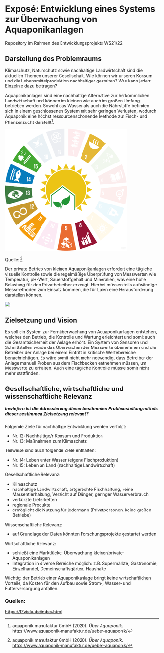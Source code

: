 # Exposé: Entwicklung eines Systems zur Überwachung von Aquaponikanlagen
Repository im Rahmen des Entwicklungsprojekts WS21/22

## Darstellung des Problemraums

Klimaschutz, Naturschutz sowie nachhaltige Landwirtschaft sind die aktuellen Themen unserer Gesellschaft. Wie können wir unseren Konsum und die Lebensmittelproduktion nachhaltiger gestalten? Was kann jede:r Einzeln:e dazu beitragen? 

Aquaponikanlagen sind eine nachhaltige Alternative zur herkömmlichen Landwirtschaft und können im kleinen wie auch im großen Umfang betrieben werden. Sowohl das Wasser als auch die Nährstoffe befinden sich in einem geschlossenen System mit sehr geringen Verlusten, wodurch Aquaponik eine höchst ressourcenschonende Methode zur Fisch- und Pflanzenzucht darstellt[^1].

<img src="https://raw.githubusercontent.com/verenaheissbach/EPWS2122GermundHeissbach/main/images/aquaponik_sdg.png" width="400">

Quelle: [^1]

Der private Betrieb von kleinen Aquaponikanlagen erfordert eine tägliche visuelle Kontrolle sowie die regelmäßige Überprüfung von Messwerten wie Temperatur, pH-Wert, Sauerstoffgehalt und Mineralien, was eine hohe Belastung für den Privatbetreiber erzeugt. Hierbei müssen teils aufwändige Messmethoden zum Einsatz kommen, die für Laien eine Herausforderung darstellen können.

<img src="https://raw.githubusercontent.com/verenaheissbach/EPWS2122GermundHeissbach/main/images/Dom%C3%A4nenmodell%20EP_Iteration1.png" width="500">


## Zielsetzung und Vision

Es soll ein System zur Fernüberwachung von Aquaponikanlagen entstehen, welches den Betrieb, die Kontrolle und Wartung erleichtert und somit auch die Gesamtsicherheit der Anlage erhöht. Ein System von Sensoren und Schnittstellen würde das Überwachen der Messwerte übernehmen und die Betreiber der Anlage bei einem Eintritt in kritische Wertebereiche benachrichtigen. Es wäre somit nicht mehr notwendig, dass Betreiber der Anlage manuell Proben aus dem Fischbecken entnehmen müssen, um Messwerte zu erhalten. Auch eine tägliche Kontrolle müsste somit nicht mehr stattfinden.

## Gesellschaftliche, wirtschaftliche und wissenschaftliche Relevanz
##### Inwiefern ist die Adressierung dieser bestimmten Problemstellung mittels dieser bestimmen Zielsetzung relevant?

Folgende Ziele für nachhaltige Entwicklung werden verfolgt:
- Nr. 12: Nachhaltige/r Konsum und Produktion
- Nr. 13: Maßnahmen zum Klimaschutz

Teilweise sind auch folgende Ziele enthalten:
- Nr. 14: Leben unter Wasser (eigene Fischproduktion)
- Nr. 15: Leben an Land (nachhaltige Landwirtschaft)

Gesellschaftliche Relevanz: 
- Klimaschutz
- nachhaltige Landwirtschaft, artgerechte Fischhaltung, keine Massentierhaltung, Verzicht auf Dünger, geringer Wasserverbrauch
- verkürzte Lieferketten
- regionale Produkte
- ermöglicht die Nutzung für jedermann (Privatpersonen, keine großen Betriebe)

Wissenschaftliche Relevanz:
- auf Grundlage der Daten könnten Forschungsprojekte gestartet werden

Wirtschaftliche Relevanz:
- schließt eine Marktlücke: Überwachung kleiner/privater Aquaponikanlagen
- Integration in diverse Bereiche möglich: z.B. Supermärkte, Gastronomie, Einzelhandel, Gemeinschaftsgärten, Haushalte

Wichtig: der Betrieb einer Aquaponikanlage bringt keine wirtschaftlichen Vorteile, da Kosten für den Aufbau sowie Strom-, Wasser- und Futterversorgung anfallen.


### Quellen:
https://17ziele.de/index.html

[^1]: aquaponik manufaktur GmbH (2020). *Über Aquaponik.* https://www.aquaponik-manufaktur.de/ueber-aquaponik/
